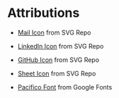 # Attributions

- [Mail Icon](https://www.svgrepo.com/svg/479934/mail) from SVG Repo

- [LinkedIn Icon](https://www.svgrepo.com/svg/506517/linkedin) from SVG Repo

- [GitHub Icon](https://www.svgrepo.com/svg/503359/github) from SVG Repo

- [Sheet Icon](https://www.svgrepo.com/svg/359381/sheet-txt) from SVG Repo

- [Pacifico Font](https://fonts.google.com/specimen/Pacifico) from Google Fonts
